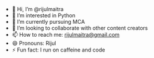 - 👋 Hi, I’m @rijulmaitra
- 👀 I’m interested in Python
- 🌱 I’m currently pursuing MCA
- 💞️ I’m looking to collaborate with other content creators
- 📫 How to reach me: rijulmaitra@gmail.com
- 😄 Pronouns: Rijul
- ⚡ Fun fact: I run on caffeine and code

<!---
rijulmaitra/rijulmaitra is a ✨ special ✨ repository because its `README.md` (this file) appears on your GitHub profile.
You can click the Preview link to take a look at your changes.
--->
